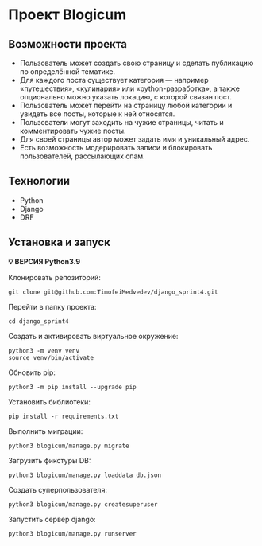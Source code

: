 # Проект Blogicum

## Возможности проекта
- Пользователь может создать свою страницу и сделать публикацию по определённой тематике.
- Для каждого поста существует категория — например «путешествия», «кулинария» или «python-разработка», а также опционально можно указать
локацию, с которой связан пост. 
- Пользователь может перейти на страницу любой категории и 
увидеть все посты, которые к ней относятся. 
- Пользователи могут заходить на чужие страницы, читать 
и комментировать чужие посты. 
- Для своей страницы автор может задать имя и уникальный адрес.
- Есть возможность модерировать записи и блокировать пользователей,
рассылающих спам.

##  Технологии
- Python 
- Django
- DRF

## Установка и запуск

**💡 ВЕРСИЯ Python3.9**

Клонировать репозиторий:
```
git clone git@github.com:TimofeiMedvedev/django_sprint4.git
```

Перейти в папку проекта:
```
cd django_sprint4
```
Создать и активировать виртуальное окружение:
```
python3 -m venv venv
source venv/bin/activate
```
Обновить pip:
```
python3 -m pip install --upgrade pip
```
Установить библиотеки:
```
pip install -r requirements.txt
```

Выполнить миграции:
```
python3 blogicum/manage.py migrate
```

Загрузить фикстуры DB:
```
python3 blogicum/manage.py loaddata db.json
```

Создать суперпользователя:
```
python3 blogicum/manage.py createsuperuser
```

Запустить сервер django:
```
python3 blogicum/manage.py runserver
```